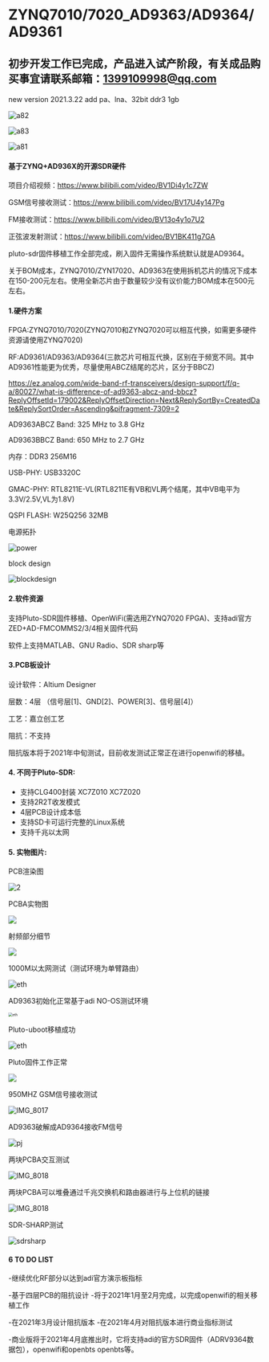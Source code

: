 # ZYNQ7010/7020_AD9363/AD9364/AD9361
## 初步开发工作已完成，产品进入试产阶段，有关成品购买事宜请联系邮箱：1399109998@qq.com

new version 2021.3.22 add pa、lna、32bit ddr3 1gb



![a82](C:/Users/13991/Documents/GitHub/ZYNQ7010-7020_AD9363/images/a82.PNG)

![a83](C:/Users/13991/Documents/GitHub/ZYNQ7010-7020_AD9363/images/a83.PNG)

![a81](C:/Users/13991/Documents/GitHub/ZYNQ7010-7020_AD9363/images/a81.PNG)

####  基于ZYNQ+AD936X的开源SDR硬件

项目介绍视频：https://www.bilibili.com/video/BV1Di4y1c7ZW

GSM信号接收测试：https://www.bilibili.com/video/BV17U4y147Pg

FM接收测试：https://www.bilibili.com/video/BV13o4y1o7U2

正弦波发射测试：https://www.bilibili.com/video/BV1BK411g7GA

pluto-sdr固件移植工作全部完成，刷入固件无需操作系统默认就是AD9364。

关于BOM成本，ZYNQ7010/ZYN17020、AD9363在使用拆机芯片的情况下成本在150-200元左右。使用全新芯片由于数量较少没有议价能力BOM成本在500元左右。

#### 1.硬件方案

FPGA:ZYNQ7010/7020(ZYNQ7010和ZYNQ7020可以相互代换，如需更多硬件资源请使用ZYNQ7020)

RF:AD9361/AD9363/AD9364(三款芯片可相互代换，区别在于频宽不同。其中AD9361性能更为优秀，尽量使用ABCZ结尾的芯片，区分于BBCZ)

https://ez.analog.com/wide-band-rf-transceivers/design-support/f/q-a/80027/what-is-difference-of-ad9363-abcz-and-bbcz?ReplyOffsetId=179002&ReplyOffsetDirection=Next&ReplySortBy=CreatedDate&ReplySortOrder=Ascending&pifragment-7309=2

AD9363ABCZ Band: 325 MHz to 3.8 GHz

AD9363BBCZ Band: 650 MHz to 2.7 GHz

内存：DDR3 256M16

USB-PHY: USB3320C

GMAC-PHY: RTL8211E-VL(RTL8211E有VB和VL两个结尾，其中VB电平为3.3V/2.5V,VL为1.8V)

QSPI FLASH: W25Q256 32MB

电源拓扑

![power](images/power.png)

block design

![blockdesign](images/blockdesign.png)

#### 2.软件资源

支持Pluto-SDR固件移植、OpenWiFi(需选用ZYNQ7020 FPGA)、支持adi官方ZED+AD-FMCOMMS2/3/4相关固件代码

软件上支持MATLAB、GNU Radio、SDR sharp等

#### 3.PCB板设计

设计软件：Altium Designer

层数：4层 （信号层[1]、GND[2]、POWER[3]、信号层[4]）

工艺：嘉立创工艺

阻抗：不支持

阻抗版本将于2021年中旬测试，目前收发测试正常正在进行openwifi的移植。

#### 4. 不同于Pluto-SDR:

- 支持CLG400封装 XC7Z010 XC7Z020
- 支持2R2T收发模式
- 4层PCB设计成本低
- 支持SD卡可运行完整的Linux系统
- 支持千兆以太网

#### 5. 实物图片:

PCB渲染图

![2](images/grade.png)

PCBA实物图

![](images/IMG_8132.JPG)

射频部分细节

![](images/IMG_8133.JPG)

1000M以太网测试（测试环境为单臂路由）

![eth](images/500m.JPG)

AD9363初始化正常基于adi NO-OS测试环境

<img src="images/csh.png" alt="eth" style="zoom:50%;" />

Pluto-uboot移植成功

![eth](images/pluto-system.png)

Pluto固件工作正常

![](images/IMG_8016.PNG)

950MHZ GSM信号接收测试

![IMG_8017](images/iio.png)

AD9363破解成AD9364接收FM信号 

![pj](images/pj.png)

两块PCBA交互测试

![IMG_8018](images/IMG_8129.JPG)

两块PCBA可以堆叠通过千兆交换机和路由器进行与上位机的链接

![IMG_8018](images/IMG_8131.JPG)

SDR-SHARP测试

![sdrsharp](images/sdrsharp.jpg)

#### 6 TO DO LIST

-继续优化RF部分以达到adi官方演示板指标 

-基于四层PCB的阻抗设计 -将于2021年1月至2月完成，以完成openwifi的相关移植工作 

-在2021年3月设计阻抗版本 -在2021年4月对阻抗版本进行商业指标测试 

-商业版将于2021年4月底推出时，它将支持adi的官方SDR固件（ADRV9364数据包），openwifi和openbts openbts等。